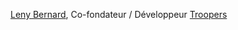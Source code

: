 [Leny Bernard](https://twitter.com/lenybernard), Co-fondateur / Développeur [Troopers](https://troopers.agency)